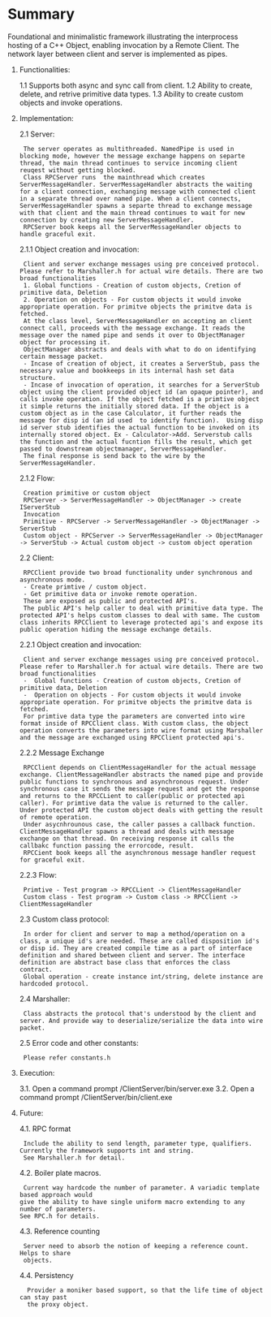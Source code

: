 # Summary
Foundational and minimalistic framework illustrating the interprocess hosting of a C++ Object, enabling invocation by a Remote Client. The network layer between client and server is implemented as pipes.

1.  Functionalities:

	1.1 Supports both async and sync call from client.
	1.2 Ability to create, delete, and retrive primitive data types.
	1.3 Ability to create custom objects and invoke operations.


2. Implementation:

	2.1 Server:
	
		The server operates as multithreaded. NamedPipe is used in blocking mode, however the message exchange happens on separte thread, the main thread continues to service incoming client reuqest without getting blocked.
		Class RPCServer runs  the mainthread which creates ServerMessageHandler. ServerMessageHandler abstracts the waiting for a client connection, exchanging message with connected client in a separate thread over named pipe. When a client connects, ServerMessageHandler spawns a separte thread to exchange message with that client and the main thread continues to wait for new connection by creating new ServerMessageHandler. 
		RPCServer book keeps all the ServerMessageHandler objects to handle graceful exit.

	2.1.1 Object creation and invocation:
	
		Client and server exchange messages using pre conceived protocol.  Please refer to Marshaller.h for actual wire details. There are two broad functionalities
		1. Global functions - Creation of custom objects, Cretion of primitive data, Deletion
		2. Operation on objects - For custom objects it would invoke appropriate operation. For primitve objects the primitve data is fetched.
		At the class level, ServerMessageHandler on accepting an client connect call, proceeds with the message exchange. It reads the message over the named pipe and sends it over to ObjectManager object for processing it. 
		ObjectManager abstracts and deals with what to do on identifying certain message packet. 
		- Incase of creation of object, it creates a ServerStub, pass the necessary value and bookkeeps in its internal hash set data structure. 
		- Incase of invocation of operation, it searches for a ServerStub object using the client provided object id (an opaque pointer), and calls invoke operation. If the object fetched is a primtive object it simple returns the initially stored data. If the object is a custom object as in the case Calculator, it further reads the message for disp id (an id used  to identify function).  Using disp id server stub identifies the actual function to be invoked on its internally stored object. Ex - Calculator->Add. Serverstub calls the function and the actual fucntion fills the result, which get passed to downstream objectmanager, ServerMessageHandler. 
		The final response is send back to the wire by the ServerMessageHandler.

	2.1.2 Flow:
	
	    Creation primitive or custom object
		RPCServer -> ServerMessageHandler -> ObjectManager -> create IServerStub
		Invocation
		Primitive - RPCServer -> ServerMessageHandler -> ObjectManager -> ServerStub 
		Custom object - RPCServer -> ServerMessageHandler -> ObjectManager -> ServerStub -> Actual custom object -> custom object operation

	2.2 Client:
	
		RPCClient provide two broad functionality under synchronous and asynchronous mode. 
		- Create primtive / custom object.
		- Get primitive data or invoke remote operation.
		These are exposed as public and protected API's.
		The public API's help caller to deal with primitive data type. The protected API's helps custom classes to deal with same. The custom class inherits RPCClient to leverage protected api's and expose its public operation hiding the message exchange details.

	2.2.1 Object creation and invocation:

		Client and server exchange messages using pre conceived protocol.  Please refer to Marshaller.h for actual wire details. There are two broad functionalities
		-  Global functions - Creation of custom objects, Cretion of primitive data, Deletion
		-  Operation on objects - For custom objects it would invoke appropriate operation. For primitve objects the primitve data is fetched.
		For primtive data type the parameters are converted into wire format inside of RPCClient class. With custom class, the object operation converts the parameters into wire format using Marshaller and the message are exchanged using RPCClient protected api's.

	2.2.2 Message Exchange
	
		RPCClient depends on ClientMessageHandler for the actual message exchange. ClientMessageHandler abstracts the named pipe and provide public functions to synchronous and asynchronous request. Under synchronous case it sends the message request and get the response and returns to the RPCCLient to caller(public or protected api caller). For primtive data the value is returned to the caller. Under protected API the custom object deals with getting the result of remote operation.
		Under asycnhrounous case, the caller passes a callback function. ClientMessageHandler spawns a thread and deals with message exchange on that thread. On receiving response it calls the callbakc function passing the errorcode, result.
		RPCCient book keeps all the asynchronous message handler request for graceful exit. 

	2.2.3 Flow:

		Primtive - Test program -> RPCCLient -> ClientMessageHandler
		Custom class - Test program -> Custom class -> RPCClient -> ClientMessageHandler

	2.3 Custom class protocol:
	
		In order for client and server to map a method/operation on a class, a unique id's are needed. These are called disposition id's or disp id. They are created compile time as a part of interface definition and shared between client and server. The interface definition are abstract base class that enforces the class contract. 
		Global operation - create instance int/string, delete instance are hardcoded protocol.	

	2.4 Marshaller: 
	
		Class abstracts the protocol that's understood by the client and server. And provide way to deserialize/serialize the data into wire packet.  

	2.5 Error code and other constants:
	
		Please refer constants.h

3. Execution:

	3.1. Open a command prompt <checkout dir>/ClientServer/bin/server.exe <Press ENTER>
	3.2. Open a command prompt <checkout dir>/ClientServer/bin/client.exe <Press ENTER>

4. Future:

	4.1. RPC format
	
		Include the ability to send length, parameter type, qualifiers. Currently the framework supports int and string.
		See Marshaller.h for detail. 

	4.2. Boiler plate macros.

		Current way hardcode the number of parameter. A variadic template based approach would
	   give the ability to have single uniform macro extending to any number of parameters. 	
	   See RPC.h for details.

	4.3. Reference counting 
	
	    Server need to absorb the notion of keeping a reference count. Helps to share
	    objects.  

	4.4. Persistency
	
		 Provider a moniker based support, so that the life time of object can stay past
	     the proxy object.
